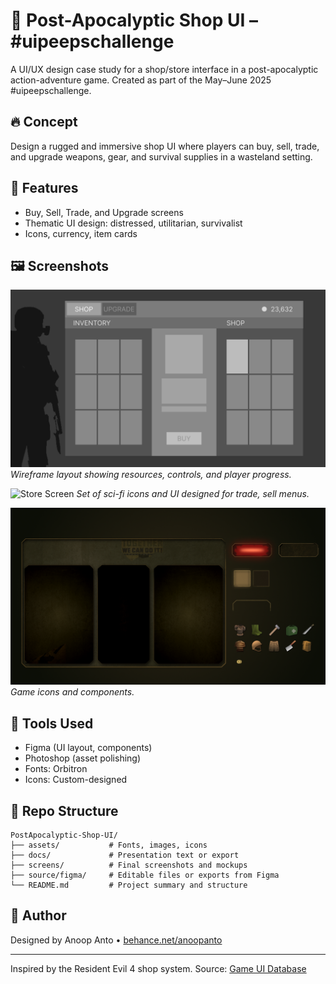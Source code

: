 # 🛒 Post-Apocalyptic Shop UI – #uipeepschallenge

A UI/UX design case study for a shop/store interface in a post-apocalyptic action-adventure game. Created as part of the May–June 2025 #uipeepschallenge.

## 🔥 Concept

Design a rugged and immersive shop UI where players can buy, sell, trade, and upgrade weapons, gear, and survival supplies in a wasteland setting.

## 🧰 Features

- Buy, Sell, Trade, and Upgrade screens
- Thematic UI design: distressed, utilitarian, survivalist
- Icons, currency, item cards

## 🖼️ Screenshots

![Wireframe Preview](screens/Wireframe.png)  
*Wireframe layout showing resources, controls, and player progress.*

![Store Screen](screens/StoreScreen.png)
*Set of sci-fi icons and UI designed for trade, sell menus.*

![Components Screen](screens/Components.png)  
*Game icons and components.*

## 🧱 Tools Used

- Figma (UI layout, components)
- Photoshop (asset polishing)
- Fonts: Orbitron
- Icons: Custom-designed

## 📁 Repo Structure

```
PostApocalyptic-Shop-UI/
├── assets/           # Fonts, images, icons
├── docs/             # Presentation text or export
├── screens/          # Final screenshots and mockups
├── source/figma/     # Editable files or exports from Figma
└── README.md         # Project summary and structure
```

## 📌 Author

Designed by Anoop Anto • [behance.net/anoopanto](https://www.behance.net/anoopanto)

---

Inspired by the Resident Evil 4 shop system. Source: [Game UI Database](https://www.gameuidatabase.com/uploads/Resident-Evil-4-202303282023-040323-33014.jpg)

